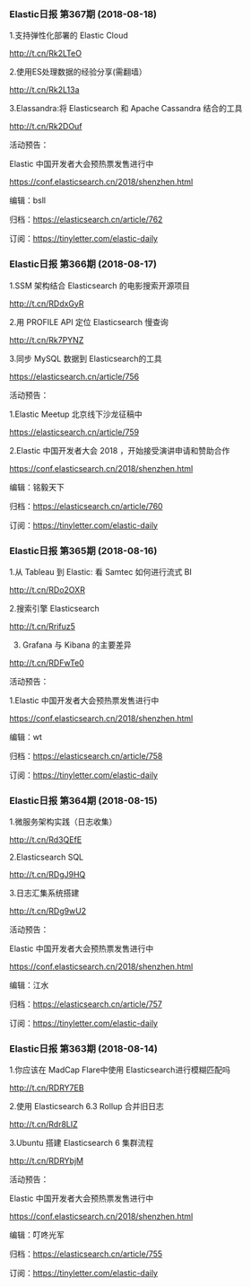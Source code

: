### Elastic日报 第367期 (2018-08-18)

1.支持弹性化部署的 Elastic Cloud

http://t.cn/Rk2LTeO

2.使用ES处理数据的经验分享(需翻墙）

http://t.cn/Rk2L13a

3.Elassandra:将 Elasticsearch 和 Apache Cassandra 结合的工具

http://t.cn/Rk2DOuf


活动预告：

Elastic 中国开发者大会预热票发售进行中

https://conf.elasticsearch.cn/2018/shenzhen.html


编辑：bsll

归档：https://elasticsearch.cn/article/762

订阅：https://tinyletter.com/elastic-daily



### Elastic日报 第366期 (2018-08-17)

1.SSM 架构结合 Elasticsearch 的电影搜索开源项目

http://t.cn/RDdxGyR

2.用 PROFILE API 定位 Elasticsearch 慢查询

http://t.cn/Rk7PYNZ

3.同步 MySQL 数据到 Elasticsearch的工具

https://elasticsearch.cn/article/756


活动预告：

1.Elastic Meetup 北京线下沙龙征稿中

https://elasticsearch.cn/article/759

2.Elastic 中国开发者大会 2018 ，开始接受演讲申请和赞助合作

https://conf.elasticsearch.cn/2018/shenzhen.html 


编辑：铭毅天下

归档：https://elasticsearch.cn/article/760

订阅：https://tinyletter.com/elastic-daily



### Elastic日报 第365期 (2018-08-16)

1.从 Tableau 到 Elastic: 看 Samtec 如何进行流式 BI

http://t.cn/RDo2OXR

2.搜索引擎 Elasticsearch

http://t.cn/Rrifuz5

3. Grafana 与 Kibana 的主要差异

http://t.cn/RDFwTe0

活动预告：

1.Elastic 中国开发者大会预热票发售进行中

https://conf.elasticsearch.cn/2018/shenzhen.html


编辑：wt

归档：https://elasticsearch.cn/article/758

订阅：https://tinyletter.com/elastic-daily



### Elastic日报 第364期 (2018-08-15)

1.微服务架构实践（日志收集）

http://t.cn/Rd3QEfE

2.Elasticsearch SQL

http://t.cn/RDgJ9HQ

3.日志汇集系统搭建

http://t.cn/RDg9wU2 
 
活动预告：

Elastic 中国开发者大会预热票发售进行中

https://conf.elasticsearch.cn/2018/shenzhen.html
 

编辑：江水

归档：https://elasticsearch.cn/article/757

订阅：https://tinyletter.com/elastic-daily



### Elastic日报 第363期 (2018-08-14)

1.你应该在 MadCap Flare中使用 Elasticsearch进行模糊匹配吗

http://t.cn/RDRY7EB

2.使用 Elasticsearch 6.3 Rollup 合并旧日志

http://t.cn/Rdr8LIZ

3.Ubuntu 搭建 Elasticsearch 6 集群流程​

http://t.cn/RDRYbjM

活动预告：

Elastic 中国开发者大会预热票发售进行中

https://conf.elasticsearch.cn/2018/shenzhen.html


编辑：叮咚光军

归档：https://elasticsearch.cn/article/755

订阅：https://tinyletter.com/elastic-daily



